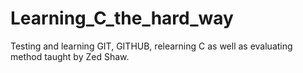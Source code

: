 # Learning_C_the_hard_way
Testing and learning GIT, GITHUB, relearning C as well as evaluating method taught by Zed Shaw.
